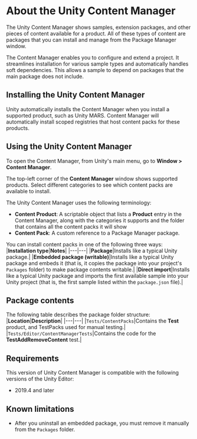 # About the Unity Content Manager

The Unity Content Manager shows samples, extension packages, and other pieces of content available for a product. All of these types of content are packages that you can install and manage from the Package Manager window.

The Content Manager enables you to configure and extend a project. It streamlines installation for various sample types and automatically handles soft dependencies. This allows a sample to depend on packages that the main package does not include.

## Installing the Unity Content Manager

Unity automatically installs the Content Manager when you install a supported product, such as Unity MARS.
Content Manager will automatically install scoped registries that host content packs for these products.

## Using the Unity Content Manager

To open the Content Manager, from Unity's main menu, go to **Window &gt; Content Manager**.

The top-left corner of the **Content Manager** window shows supported products. Select different categories to see which content packs are available to install. 

The Unity Content Manager uses the following terminology:

*   **Content Product**: A scriptable object that lists a **Product** entry in the Content Manager, along with the categories it supports and the folder that contains all the content packs it will show
*   **Content Pack**: A custom reference to a Package Manager package.

You can install content packs in one of the following three ways:<a name="installation-type"/>
|**Installation type**|**Notes**|
|---|---|
|**Package**|Installs like a typical Unity package.|
|**Embedded package (writable)**|Installs like a typical Unity package and embeds it (that is, it copies the package into your project's `Packages` folder) to make package contents writable.|
|**Direct import**|Installs like a typical Unity package and imports the first available sample into your Unity project (that is, the first sample listed within the `package.json` file).|
## Package contents
The following table describes the package folder structure:
|**Location**|**Description**|
|---|---|
|`Tests/ContentPacks`|Contains the **Test** product, and TestPacks used for manual testing.|
|`Tests/Editor/ContentManagerTests`|Contains the code for the **TestAddRemoveContent** test.|
## Requirements
This version of Unity Content Manager is compatible with the following versions of the Unity Editor:
*   2019.4 and later
## Known limitations
*   After you uninstall an embedded package, you must remove it manually from the `Packages` folder.
